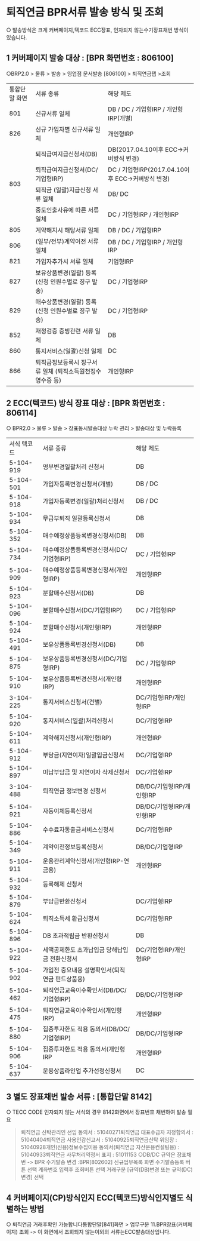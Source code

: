 # 퇴직연금 BPR서류 발송 방식 및 조회
○ 발송방식은 크게 커버페이지,텍코드 ECC장표, 인자되지 않는수기장표채번 방식이 있습니다.
## 1 커버페이지 발송 대상 : [BPR 화면번호 : 806100]
○BRP2.0 > 물류 > 발송 > 영업점 문서발송 [806100] > 퇴직연금탭 >조회

<table><tbody><tr>
<td>
통합단말 화면</td>
<td>
서류 종류</td>
<td>
해당 제도</td></tr><tr>
<td>
801</td>
<td>
신규서류 일체</td>
<td>
DB / DC / 기업형IRP / 개인형IRP(개별)</td></tr><tr>
<td>
826</td>
<td>
신규 가입자별 신규서류 일체</td>
<td>
개인형IRP</td></tr><tr>
<td rowspan="4">
803</td>
<td>
퇴직급여지급신청서(DB)</td>
<td>DB(2017.04.10이후 ECC->커버방식 변경)</td></tr><tr>
<td>
퇴직급여지급신청서(DC/기업형IRP)</td>
<td>DC / 기업형IRP(2017.04.10이후 ECC->커버방식 변경)</td></tr><tr>
<td>
퇴직금 (일괄)지급신청 서류 일체</td>
<td>
DB/ DC</td></tr><tr>
<td>
중도인출사유에 따른 서류 일체</td>
<td>
DC / 기업형IRP / 개인형IRP</td></tr><tr>
<td>
805</td>
<td>
계약해지시 해당서류 일체</td>
<td>
DB / DC / 기업형IRP</td></tr><tr>
<td>
806</td>
<td>
(일부/전부)계약이전 서류 일체</td>
<td>
DB / DC / 기업형IRP / 개인형IRP</td></tr><tr>
<td>
821</td>
<td>
가입자추가시 서류 일체</td>
<td>
기업형IRP</td></tr><tr>
<td>
827</td>
<td>보유상품변경(일괄) 등록
(신청 인원수별로 징구 발송)</td>
<td>
DC / 기업형IRP</td></tr><tr>
<td>
829</td>
<td>매수상품변경(일괄) 등록
(신청 인원수별로 징구 발송)</td>
<td>
DC / 기업형IRP</td></tr><tr>
<td>
852</td>
<td>
재정검증 증빙관련 서류 일체</td>
<td>
DB</td></tr><tr>
<td>
860</td>
<td>
통지서비스(일괄)신청 일체</td>
<td>
DC</td></tr><tr>
<td>
866</td>
<td>퇴직금정보등록시 징구서류 일체
(퇴직소득원천징수영수증 등)</td>
<td>
개인형IRP</td></tr></tbody>
</table>


## 2 ECC(텍코드) 방식 장표 대상 : [BPR 화면번호 : 806114]
○ BPR2.0 > 물류 > 발송 > 장표동시발송대상 누락 괸리 > 발송대상 및 누락등록

<table><tbody><tr>
<td>
서식 텍코드</td>
<td>
서류 종류</td>
<td>
해당 제도</td></tr><tr>
<td>
5-104-919</td>
<td>
명부변경일괄처리 신청서</td>
<td>
DB</td></tr><tr>
<td>
5-104-501</td>
<td>
가입자등록변경신청서(개별)</td>
<td>
DB / DC</td></tr><tr>
<td>
5-104-918</td>
<td>
가입자등록변경(일괄)처리신청서</td>
<td>
DB / DC</td></tr><tr>
<td>
5-104-934</td>
<td>
무급부퇴직 일괄등록신청서</td>
<td>
DB</td></tr><tr>
<td>
5-104-352</td>
<td>
매수예정상품등록변경신청서(DB)</td>
<td>
DB</td></tr><tr>
<td>
5-104-734</td>
<td>
매수예정상품등록변경신청서(DC/기업형IRP)</td>
<td>
DC / 기업형IRP</td></tr><tr>
<td>
5-104-909</td>
<td>
매수예정상품등록변경신청서(개인형IRP)</td>
<td>
개인형IRP</td></tr><tr>
<td>
5-104-923</td>
<td>
분할매수신청서(DB)</td>
<td>
DB</td></tr><tr>
<td>
5-104-096</td>
<td>
분할매수신청서(DC/기업형IRP)</td>
<td>
DC / 기업형IRP</td></tr><tr>
<td>
5-104-924</td>
<td>
분할매수신청서(개인형IRP)</td>
<td>
개인형IRP</td></tr><tr>
<td>
5-104-491</td>
<td>
보유상품등록변경신청서(DB)</td>
<td>
DB</td></tr><tr>
<td>
5-104-875</td>
<td>
보유상품등록변경신청서(DC/기업형IRP)</td>
<td>
DC / 기업형IRP</td></tr><tr>
<td>
5-104-910</td>
<td>
보유상품등록변경신청서(개인형IRP)</td>
<td>
개인형IRP</td></tr><tr>
<td>
3-104-225</td>
<td>
통지서비스신청서(건별)</td>
<td>
DC/기업형IRP/개인형IRP</td></tr><tr>
<td>
5-104-920</td>
<td>
통지서비스(일괄)처리신청서</td>
<td>
DC/기업형IRP</td></tr><tr>
<td>
5-104-611</td>
<td>
계약해지신청서(개인형IRP)</td>
<td>
개인형IRP</td></tr><tr>
<td>
5-104-912</td>
<td>
부담금(지연이자)일괄입금신청서</td>
<td>
DC/기업형IRP</td></tr><tr>
<td>
5-104-897</td>
<td>
미납부담금 및 지연이자 삭제신청서</td>
<td>
DC/기업형IRP</td></tr><tr>
<td>
3-104-488</td>
<td>
퇴직연금 정보변경 신청서</td>
<td>
DB/DC/기업형IRP/개인형IRP</td></tr><tr>
<td>
5-104-921</td>
<td>
자동이체등록신청서</td>
<td>
DB/DC/기업형IRP/개인형IRP</td></tr><tr>
<td>
5-104-886</td>
<td>
수수료자동출금서비스신청서</td>
<td>
DC/기업형IRP</td></tr><tr>
<td>
5-104-349</td>
<td>
계약이전정보등록신청서</td>
<td>
DB/DC/기업형IRP</td></tr><tr>
<td>
5-104-911</td>
<td>
운용관리계약신청서(개인형IRP-연금용)</td>
<td>
개인형IRP</td></tr><tr>
<td>
5-104-932</td>
<td>
등록해제 신청서</td>
<td>
</td></tr><tr>
<td>
5-104-879</td>
<td>
부담금반환신청서</td>
<td>
DC/기업형IRP</td></tr><tr>
<td>
5-104-624</td>
<td>
퇴직소득세 환급신청서</td>
<td>
DC/기업형IRP</td></tr><tr>
<td>
5-104-896</td>
<td>
DB 초과적립금 반환신청서</td>
<td>
DB</td></tr><tr>
<td>
5-104-922</td>
<td>
세액공제한도 초과납입금 당해납입금 전환신청서</td>
<td>
DC/기업형IRP/개인형IRP</td></tr><tr>
<td>
5-104-902</td>
<td>
가입전 중요내용 설명확인서(퇴직연금 펀드상품용)</td>
<td>
</td></tr><tr>
<td>
5-104-462</td>
<td>
퇴직연금교육이수확인서(DB/DC/기업형IRP)</td>
<td>
DB/DC/기업형IRP</td></tr><tr>
<td>
5-104-475</td>
<td>
퇴직연금교육이수확인서(개인형IRP)</td>
<td>
개인형IRP</td></tr><tr>
<td>
5-104-880</td>
<td>
집중투자한도 적용 동의서(DB/DC/기업형IRP)</td>
<td>
DB/DC/기업형IRP</td></tr><tr>
<td>
5-104-906</td>
<td>
집중투자한도 적용 동의서(개인형IRP</td>
<td>
개인형IRP</td></tr><tr>
<td>
5-104-637</td>
<td>
운용상품라인업 추가선정신청서</td>
<td>
DC</td></tr></tbody>
</table>


## 3 별도 장표채번 발송 서류 : [통합단말 8142]
○ TECC CODE 인자되지 않는 서식의 경우 8142화면에서 장표번호 채번하여 발송 필요
> 퇴직연금 신탁관리인 선임 동의서 : 51040271퇴직연금 대표수급자 지정합의서 : 51040404퇴직연금 사용인감신고서 : 51040925퇴직연금신탁 위임장 : 51040928개인(신용)정보수집이용 동의서(퇴직연금 자산운용컨설팅용) : 51040933퇴직연금 사무처리약정서 표지 : 51011153
○DB/DC 규약은 장표채번 -> BPR 수기발송 변경 :BPR[802602] 신규업무목록 화면
> 수기발송등록 버튼 선택
계좌번호 입력후 조회버튼 선택
거래구분 [규약(DB)변경 또는 규약(DC)변경] 선택
## 4 커버페이지(CP)방식인지 ECC(텍코드)방식인지별도 식별하는 방법
○ 퇴직연금 거래후확인 가능합니다통합단말[841]화면 > 업무구분 11.BPR장표(커버페이지) 조회
-> 이 화면에서 조회되지 않는이외의 서류는ECC발송대상입니다.
